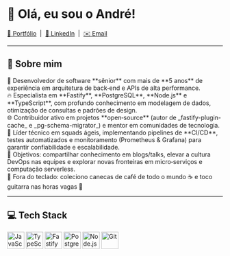 <!-- 👋 Saudações -->
<h1 align="left">👋 Olá, eu sou o André!</h1>

<p align="left">
  <a href="https://seu-portfolio.com" target="_blank">💼 Portfólio</a> &nbsp;|&nbsp;
  <a href="https://linkedin.com/in/seu-perfil" target="_blank">🔗 LinkedIn</a> &nbsp;|&nbsp;
  <a href="mailto:seu-email@exemplo.com">✉️ Email</a>
</p>

---

## 🚀 Sobre mim

<p align="left">
  💼 Desenvolvedor de software **sênior** com mais de **5 anos** de experiência em arquitetura de back‑end e APIs de alta performance.<br>
  🔥 Especialista em **Fastify**, **PostgreSQL**, **Node.js** e **TypeScript**, com profundo conhecimento em modelagem de dados, otimização de consultas e padrões de design.<br>
  🌐 Contribuidor ativo em projetos **open‑source** (autor de _fastify-plugin-cache_ e _pg-schema-migrator_) e mentor em comunidades de tecnologia.<br>
  🚀 Líder técnico em squads ágeis, implementando pipelines de **CI/CD**, testes automatizados e monitoramento (Prometheus & Grafana) para garantir confiabilidade e escalabilidade.<br>
  🎯 Objetivos: compartilhar conhecimento em blogs/talks, elevar a cultura DevOps nas equipes e explorar novas fronteiras em micro‑serviços e computação serverless.<br>
  🎲 Fora do teclado: coleciono canecas de café de todo o mundo ☕ e toco guitarra nas horas vagas 🎸
</p>

---


## 💻 Tech Stack

<div align="left">
  <img src="https://cdn.jsdelivr.net/gh/devicons/devicon/icons/javascript/javascript-original.svg" height="40" alt="JavaScript" />
  <img src="https://cdn.jsdelivr.net/gh/devicons/devicon/icons/typescript/typescript-original.svg" height="40" alt="TypeScript" />
  <img src="https://cdn.jsdelivr.net/gh/devicons/devicon/icons/fastify/fastify-original.svg" height="40" alt="Fastify" />
  <img src="https://cdn.jsdelivr.net/gh/devicons/devicon/icons/postgresql/postgresql-original.svg" height="40" alt="PostgreSQL" />
  <img src="https://cdn.jsdelivr.net/gh/devicons/devicon/icons/nodejs/nodejs-original.svg" height="40" alt="Node.js" />
  <img src="https://cdn.jsdelivr.net/gh/devicons/devicon/icons/git/git-original.svg" height="40" alt="Git" />
</div>
